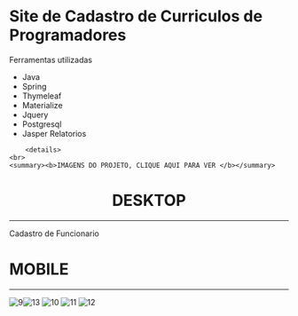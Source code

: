 # Site de Cadastro de Curriculos de Programadores

 <p>Ferramentas utilizadas</p>
        <ul>
  <li>Java</li>
  <li>Spring</li>
  <li>Thymeleaf</li>
  <li>Materialize</li>
  <li>Jquery</li>
  <li>Postgresql</li>
  <li>Jasper Relatorios</li>
        </ul>
        
        <details>
    <br>
    <summary><b>IMAGENS DO PROJETO, CLIQUE AQUI PARA VER </b></summary>
    
  #
  <h1 style="text-align: center"> DESKTOP </h3>
  <hr>
  <p> Cadastro de Funcionario </p>
  




  #
  <h1> MOBILE </h3>
  <hr>

![9](https://user-images.githubusercontent.com/84048306/130736915-5c551365-3d58-46ad-93ae-2d794dc25c31.png)![13](https://user-images.githubusercontent.com/84048306/130736936-e80244a1-3f41-455d-a53b-7abcbe572243.png)
![10](https://user-images.githubusercontent.com/84048306/130736940-f46bedf6-5daa-4417-af99-938280ca8215.png)
![11](https://user-images.githubusercontent.com/84048306/130736942-7ee6031f-3230-46db-9983-43e3e81ac638.png)
![12](https://user-images.githubusercontent.com/84048306/130736943-02847a45-c465-47d0-aa8e-3e6de35947e6.png)
 
  
  </details>
